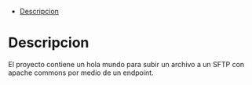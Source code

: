 
- [Descripcion](#descripcion)

# Descripcion

El proyecto contiene un hola mundo para subir un archivo a un SFTP con apache commons por medio de un endpoint.


